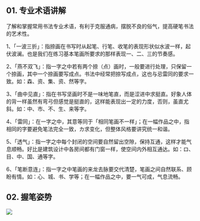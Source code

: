 ## 01. 专业术语讲解

了解和掌握常用书法专业术语，有利于克服通病，摆脱不良的俗气，提高硬笔书法的艺术性。

1、「一波三折」：指捺画在书写时从起笔、行笔、收笔的表现形状似水波一样，起伏波澜。也是我们在练习基本笔画所要求的那样表现一、二、三的节奏感。

2、「燕不双飞」：指一字之中若有两个捺（点）画时，一般要进行处理，只保留一个捺画，其中一个捺画要写成点。书法中经常把捺写成点，这也与忌雷同的要求一致。如：森、资、集、资、然等字。

3、「曲中见直」：指在书写坚画时不是一味地笔直，而是涩进中求挺直。好象人体的背一样虽然有弯弓但感觉是挺直的，这样能表现出一定的力度，否则，虽直尤斜。如：中、市、不、生、来等字。

4、「雷同」：在一字之中，其意等同于「相同笔画不一样」；在一幅作品之中，指相同的字要避免笔法完全一致，カ求变化，但整体风格要讲究统一和谐。

5、「透气」：指一字之中每个封闭的空间要自然留出空隙，保持互通，这样才能气息顺畅。好比是建筑设计中各房间都有门窗一样，使空间内外相互通达。如：ロ、目、中、国、通等字。

6、「笔断意连」：指一字之中笔画的来龙去脉要交代清楚，笔画之间自然联系、顾盼有情。如：心、城、书、学等；在一幅作品之中，要一气可成，气息流畅。

## 02. 握笔姿势

![](https://raw.githubusercontent.com/dalong0514/selfstudy/master/图片链接/碎片图片/2019028.PNG)